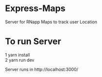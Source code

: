 # Express-Maps
Server for RNapp Maps to track user Location

# To run Server
 1 yarn install <br />
 2 yarn run dev <br />
 
 Server runs in http://localhost:3000/
